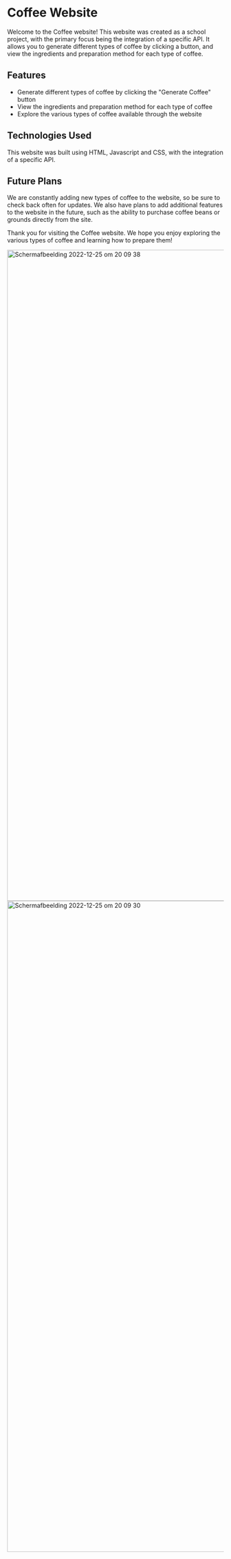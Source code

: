 # Coffee Website
Welcome to the Coffee website! This website was created as a school project, with the primary focus being the integration of a specific API. It allows you to generate different types of coffee by clicking a button, and view the ingredients and preparation method for each type of coffee.

## Features
- Generate different types of coffee by clicking the "Generate Coffee" button
- View the ingredients and preparation method for each type of coffee
- Explore the various types of coffee available through the website

## Technologies Used
This website was built using HTML, Javascript and CSS, with the integration of a specific API.

## Future Plans
We are constantly adding new types of coffee to the website, so be sure to check back often for updates. We also have plans to add additional features to the website in the future, such as the ability to purchase coffee beans or grounds directly from the site.

Thank you for visiting the Coffee website. We hope you enjoy exploring the various types of coffee and learning how to prepare them!

<img width="1512" alt="Scherm­afbeelding 2022-12-25 om 20 09 38" src="https://user-images.githubusercontent.com/34925792/209479536-7bd13fd0-c09e-43e7-8ff5-5a9e8fbc2969.png">
<img width="1512" alt="Scherm­afbeelding 2022-12-25 om 20 09 30" src="https://user-images.githubusercontent.com/34925792/209479537-6cc94728-78df-4d12-bfcc-007e01203408.png">
